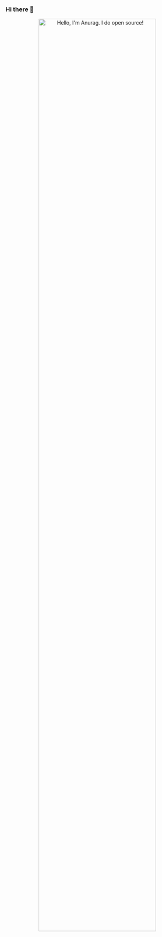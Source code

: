 ### Hi there 👋
<p align="center"><a href="https://www.freepik.com/free-vector/cute-bot-say-users-hello-chatbot-greets-online-consultation_4015765.htm#query=hello&position=43&from_view=search&track=sph&uuid=6a69c4f8-8e96-4d3c-9723-acb5df6c98f5"><img width="80%" alt="Hello, I'm Anurag. I do open source!" /></a></p>

<br />
<!--
**yasminefatih/yasminefatih** is a ✨ _special_ ✨ repository because its `README.md` (this file) appears on your GitHub profile.

Here are some ideas to get you started:

- 🔭 I’m currently working on ...
- 🌱 I’m currently learning ...
- 👯 I’m looking to collaborate on ...
- 🤔 I’m looking for help with ...
- 💬 Ask me about ...
- 📫 How to reach me: ...
- 😄 Pronouns: ...
- ⚡ Fun fact: ...
-->
